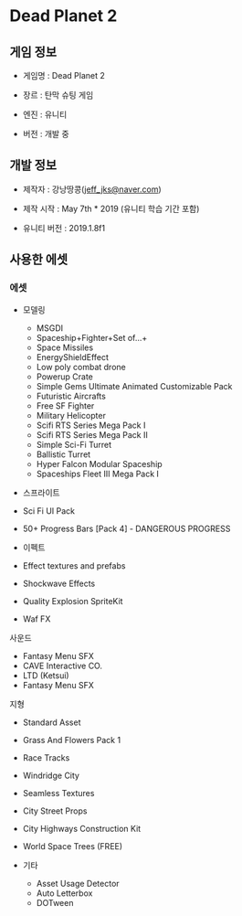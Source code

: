 # Dead Planet 2

## 게임 정보

* 게임명 : Dead Planet 2

* 장르 : 탄막 슈팅 게임

* 엔진 : 유니티

* 버전 : 개발 중


## 개발 정보

* 제작자 : 강낭땅콩(jeff_jks@naver.com)

* 제작 시작 : May 7th   * 2019 (유니티 학습 기간 포함)

* 유니티 버전 : 2019.1.8f1


## 사용한 에셋

### 에셋

* 모델링
   * MSGDI
   * Spaceship+Fighter+Set of...+
   * Space Missiles
   * EnergyShieldEffect
   * Low poly combat drone
   * Powerup Crate
   * Simple Gems Ultimate Animated Customizable Pack
   * Futuristic Aircrafts
   * Free SF Fighter
   * Military Helicopter
   * Scifi RTS Series Mega Pack I
   * Scifi RTS Series Mega Pack II
   * Simple Sci-Fi Turret
   * Ballistic Turret
   * Hyper Falcon Modular Spaceship
   * Spaceships Fleet III Mega Pack I

* 스프라이트
 *   Sci Fi UI Pack
 *   50+ Progress Bars [Pack 4] - DANGEROUS PROGRESS

* 이펙트
 *   Effect textures and prefabs
 *   Shockwave Effects
 *   Quality Explosion SpriteKit
 *   Waf FX

사운드
 *   Fantasy Menu SFX
 *   CAVE Interactive CO.
 *   LTD (Ketsui)
 *   Fantasy Menu SFX

지형
 *   Standard Asset
 *   Grass And Flowers Pack 1
 *   Race Tracks
 *   Windridge City
 *   Seamless Textures
 *   City Street Props
 *   City Highways Construction Kit
 *   World Space Trees (FREE)

* 기타
   * Asset Usage Detector
   * Auto Letterbox
   * DOTween

